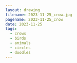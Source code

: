```yaml
---
layout: drawing
filename: 2023-11-25_crow.jpg
pagename: 2023-11-25_crow
date: 2023-11-25
tags:
  - crows
  - birds
  - animals
  - circles
  - doodles
---
```

